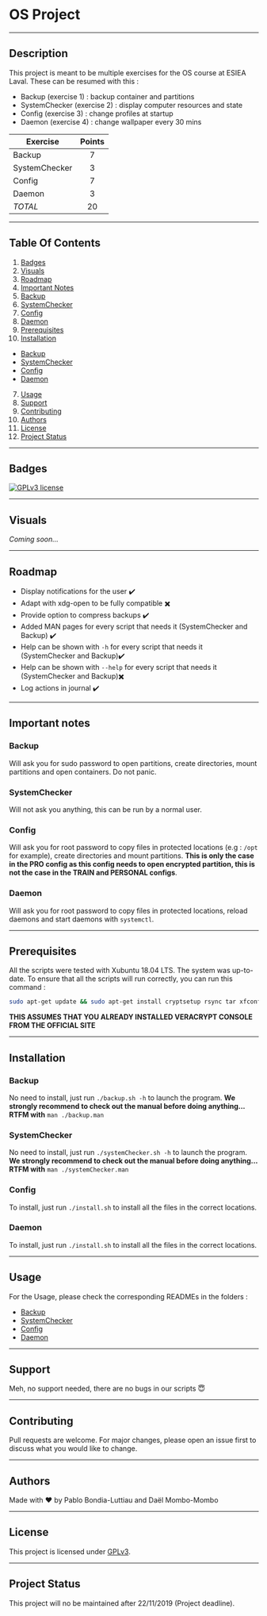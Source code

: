 # OS Project

--------------------------------

## Description
This project is meant to be multiple exercises for the OS course at ESIEA Laval. These can be resumed with this :
- Backup (exercise 1) : backup container and partitions
- SystemChecker (exercise 2) : display computer resources and state
- Config (exercise 3) : change profiles at startup
- Daemon (exercise 4) : change wallpaper every 30 mins

| Exercise        | Points           |
| ------------- |:-------------:|
| Backup      | 7 |
| SystemChecker      | 3      |
| Config | 7      |
| Daemon | 3      |
| *TOTAL* | 20      |

--------------------------------
## Table Of Contents

1. [Badges](#badges)
2. [Visuals](#visuals)
3. [Roadmap](#roadmap)
4. [Important Notes](#important-notes)
  1. [Backup](#backup)
  2. [SystemChecker](#systemchecker)
  3. [Config](#config)
  4. [Daemon](#daemon)
5. [Prerequisites](#prerequisites)
6. [Installation](#installation)
  - [Backup](#backup-1)
  - [SystemChecker](#systemchecker-1)
  - [Config](#config-1)
  - [Daemon](#daemon-1)
7. [Usage](#usage)
8. [Support](#support)
9. [Contributing](#contributing)
10. [Authors](#authors)
11. [License](#license)
12. [Project Status](#project-status)

--------------------------------

## Badges
[![GPLv3 license](https://img.shields.io/github/license/M0ustach3/ProjetSysExpl?style=for-the-badge)](https://choosealicense.com/licenses/gpl-3.0/)

--------------------------------

## Visuals
_Coming soon..._

--------------------------------

## Roadmap
- Display notifications for the user :heavy_check_mark:
- Adapt with xdg-open to be fully compatible :heavy_multiplication_x:
- Provide option to compress backups :heavy_check_mark:
- Added MAN pages for every script that needs it (SystemChecker and Backup) :heavy_check_mark:
- Help can be shown with ```-h``` for every script that needs it (SystemChecker and Backup):heavy_check_mark:
- Help can be shown with ```--help``` for every script that needs it (SystemChecker and Backup):heavy_multiplication_x:
- Log actions in journal :heavy_check_mark:

--------------------------------

## **Important notes**
### Backup
Will ask you for sudo password to open partitions, create directories, mount partitions and open containers. Do not panic.
### SystemChecker
Will not ask you anything, this can be run by a normal user.
### Config
Will ask you for root password to copy files in protected locations (e.g : ```/opt``` for example), create directories and mount partitions. **This is only the case in the PRO config as this config needs to open encrypted partition, this is not the case in the TRAIN and PERSONAL configs**.
### Daemon
Will ask you for root password to copy files in protected locations, reload daemons and start daemons with ```systemctl```.

--------------------------------

## Prerequisites
All the scripts were tested with Xubuntu 18.04 LTS. The system was up-to-date. To ensure that all the scripts will run correctly, you can run this command :
```bash
sudo apt-get update && sudo apt-get install cryptsetup rsync tar xfconf whiptail thunar libreoffice firefox bc sed
```
**THIS ASSUMES THAT YOU ALREADY INSTALLED VERACRYPT CONSOLE FROM THE OFFICIAL SITE**

--------------------------------

## Installation
### Backup
No need to install, just run ```./backup.sh -h``` to launch the program. **We strongly recommend to check out the manual before doing anything... RTFM with** ```man ./backup.man```
### SystemChecker
No need to install, just run ```./systemChecker.sh -h``` to launch the program. **We strongly recommend to check out the manual before doing anything... RTFM with** ```man ./systemChecker.man```
### Config
To install, just run ```./install.sh``` to install all the files in the correct locations.
### Daemon
To install, just run ```./install.sh``` to install all the files in the correct locations.

--------------------------------

## Usage
For the Usage, please check the corresponding READMEs in the folders :
- [Backup](./Backup/README.md)
- [SystemChecker](./SystemChecker/README.md)
- [Config](./Config/README.md)
- [Daemon](./Daemon/README.md)

--------------------------------

## Support
Meh, no support needed, there are no bugs in our scripts :innocent:

--------------------------------

## Contributing
Pull requests are welcome. For major changes, please open an issue first to discuss what you would like to change.

--------------------------------

## Authors
Made with :heart: by Pablo Bondia-Luttiau and Daël Mombo-Mombo

--------------------------------

## License
This project is licensed under [GPLv3](https://choosealicense.com/licenses/gpl-3.0/).

--------------------------------

## Project Status
This project will no be maintained after 22/11/2019 (Project deadline).
